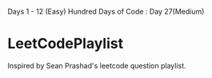Days 1 - 12 (Easy)
Hundred Days of Code : Day 27(Medium)
# LeetCodePlaylist
Inspired by Sean Prashad's leetcode question playlist.
